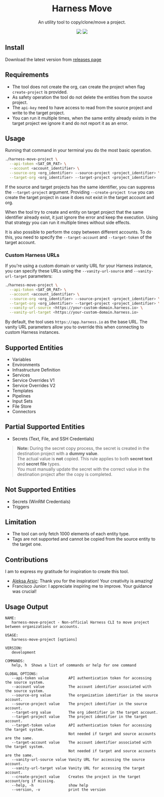 <div class="title-block" style="text-align: center;" align="center">

# Harness Move

An utility tool to copy/clone/move a project.

![](https://img.shields.io/github/v/release/Fernando-Dourado/harness-move-project)
![](https://img.shields.io/github/release-date/Fernando-Dourado/harness-move-project)

</div>

## Install

Download the latest version from [releases page](https://github.com/Fernando-Dourado/harness-move-project/releases/latest)

## Requirements

- The tool does not create the org, can create the project when flag `create-project` is provided.
- As safety operation the tool do not delete the entities from the source project.
- The `api-key` need to have access to read from the source project and write to the target project.
- You can run it multiple times, when the same entity already exists in the target project we ignore it and do not report it as an error.

## Usage

Running that command in your terminal you do the most basic operation.

```bash
./harness-move-project \
  --api-token <SAT_OR_PAT> \
  --account <account_identifier> \
  --source-org <org_identifier> --source-project <project_identifier> \
  --target-org <org_identifier> --target-project <project_identifier>
```

If the source and target projects has the same identifier, you can suppress the `--target-project` argument. Providing `--create-project true` you can create the target project in case it does not exist in the target account and org.

When the tool try to create and entity on target project that the same identifier already exist, it just ignore the error and keep the execution. Using that strategy you can run it multiple times without side effects.

It is also possible to perform the copy between different accounts. To do this, you need to specify the `--target-account` and `--target-token` of the target account.

### Custom Harness URLs

If you're using a custom domain or vanity URL for your Harness instance, you can specify these URLs using the `--vanity-url-source` and `--vanity-url-target` parameters:

```bash
./harness-move-project \
  --api-token <SAT_OR_PAT> \
  --account <account_identifier> \
  --source-org <org_identifier> --source-project <project_identifier> \
  --target-org <org_identifier> --target-project <project_identifier> \
  --vanity-url-source <https://your-custom-domain.harness.io> \
  --vanity-url-target <https://your-custom-domain.harness.io>
```

By default, the tool uses `https://app.harness.io` as the base URL. The vanity URL parameters allow you to override this when connecting to custom Harness instances.

## Supported Entities

- Variables
- Environments
- Infrastructure Definition
- Services
- Service Overrides V1
- Service Overrides V2
- Templates
- Pipelines
- Input Sets
- File Store
- Connectors

## Partial Supported Entities

- Secrets (Text, File, and SSH Credentials)

> **Note:** During the secret copy process, the secret is created in the destination project with a **dummy value**.  
> The actual value is **not** copied. This rule applies to both **secret text** and **secret file** types.  
> You must manually update the secret with the correct value in the destination project after the copy is completed.

## Not Supported Entities

- Secrets (WinRM Credentials)
- Triggers

## Limitation

- The tool can only fetch 1000 elements of each entity type.
- Tags are not supported and cannot be copied from the source entity to the target one.

## Contributions

I am to express my gratitude for inspiration to create this tool.

- [Aleksa Arsic](https://github.com/aleksa11010): Thank you for the inspiration! Your creativity is amazing!
- Francisco Junior: I appreciate inspiring me to improve. Your guidance was crucial!

## Usage Output

```text
NAME:
   harness-move-project - Non-official Harness CLI to move project between organizations or accounts.

USAGE:
   harness-move-project [options]

VERSION:
   development

COMMANDS:
   help, h  Shows a list of commands or help for one command

GLOBAL OPTIONS:
   --api-token value         API authentication token for accessing the source system.
   --account value           The account identifier associated with the source system.
   --source-org value        The organization identifier in the source account.
   --source-project value    The project identifier in the source account.
   --target-org value        The org identifier in the target account.
   --target-project value    The project identifier in the target account.
   --target-token value      API authentication token for accessing the target system.
                             Not needed if target and source accounts are the same.
   --target-account value    The account identifier associated with the target system.
                             Not needed if target and source accounts are the same.
   --vanity-url-source value Vanity URL for accessing the source account.
   --vanity-url-target value Vanity URL for accessing the target account.
   --create-project value    Creates the project in the target account/org if missing.
   --help, -h                show help
   --version, -v             print the version
